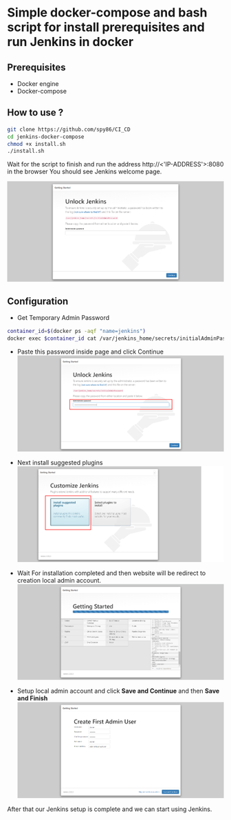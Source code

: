 # Simple docker-compose and bash script for install prerequisites and run Jenkins in docker

## Prerequisites
* Docker engine
* Docker-compose


## How to use ?
```bash
git clone https://github.com/spy86/CI_CD
cd jenkins-docker-compose
chmod +x install.sh
./install.sh
```

Wait for the script to finish and run the address http://<'IP-ADDRESS'>:8080 in the browser You should see Jenkins welcome page.

![alt text](/images/JenkinsWelcomePage.png "Jenkins Welcome Page")

## Configuration

* Get Temporary Admin Password
```bash
container_id=$(docker ps -aqf "name=jenkins")
docker exec $container_id cat /var/jenkins_home/secrets/initialAdminPassword
```

* Paste this password inside page and click Continue
![alt text](/images/AdminPassword.png "Admin Password")

* Next install suggested plugins
![alt text](/images/SuggestedPlugins.png "Suggested Plugins")

* Wait For installation completed and then website will be redirect to creation local admin account.
![alt text](/images/SuggestedPlugins2.png "Suggested Plugins")

* Setup local admin account and click **Save and Continue** and then **Save and Finish**
![alt text](/images/LocalAdminAccount.png "Suggested Plugins")

After that our Jenkins setup is complete and we can start using Jenkins.
